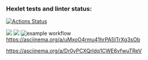 ### Hexlet tests and linter status:
[![Actions Status](https://github.com/Egor4ik21/frontend-project-lvl1/workflows/hexlet-check/badge.svg)](https://github.com/Egor4ik21/frontend-project-lvl1/actions)

<a href="https://codeclimate.com/github/codeclimate/codeclimate/maintainability"><img src="https://api.codeclimate.com/v1/badges/a99a88d28ad37a79dbf6/maintainability" /></a>
<a href="https://codeclimate.com/github/codeclimate/codeclimate/test_coverage"><img src="https://api.codeclimate.com/v1/badges/a99a88d28ad37a79dbf6/test_coverage" /></a>
![example workflow](https://github.com/Egor4ik21/frontend-project-lvl1/actions/workflows/push.yml)
https://asciinema.org/a/uMxoO4rmu41hrPA5ITrXg3sOb

https://asciinema.org/a/Dr0yPCXQrldq1CWE6vfwuTReV